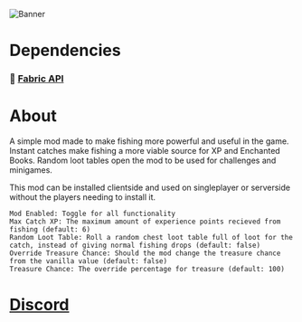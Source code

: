 ![Banner](https://cdn.modrinth.com/data/cached_images/56561aae044dc2c340770cd057fca95922c4c493.png)
# Dependencies
### 📜 [Fabric API](https://modrinth.com/mod/fabric-api)
# About
A simple mod made to make fishing more powerful and useful in the game. Instant catches make fishing a more viable source for XP and Enchanted Books. Random loot tables open the mod to be used for challenges and minigames.

This mod can be installed clientside and used on singleplayer or serverside without the players needing to install it.

```
Mod Enabled: Toggle for all functionality
Max Catch XP: The maximum amount of experience points recieved from fishing (default: 6)
Random Loot Table: Roll a random chest loot table full of loot for the catch, instead of giving normal fishing drops (default: false)
Override Treasure Chance: Should the mod change the treasure chance from the vanilla value (default: false)
Treasure Chance: The override percentage for treasure (default: 100)
```

# [Discord](https://discord.gg/ZCaGkZeb4C)